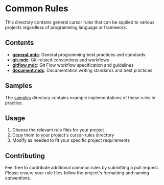 # Common Rules

This directory contains general cursor rules that can be applied to various projects regardless of programming language or framework.

## Contents

- **[general.mdc](./general.mdc)**: General programming best practices and standards
- **[git.mdc](./git.mdc)**: Git-related conventions and workflows
- **[gitflow.mdc](./gitflow.mdc)**: Git Flow workflow specification and guidelines
- **[document.mdc](./document.mdc)**: Documentation writing standards and best practices

## Samples

The [samples](./samples) directory contains example implementations of these rules in practice.

## Usage

1. Choose the relevant rule files for your project
2. Copy them to your project's cursor-rules directory
3. Modify as needed to fit your specific project requirements

## Contributing

Feel free to contribute additional common rules by submitting a pull request. Please ensure your rule files follow the project's formatting and naming conventions. 
